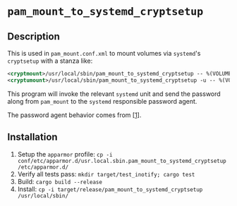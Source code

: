 # `pam_mount_to_systemd_cryptsetup`

## Description

This is used in `pam_mount.conf.xml` to mount volumes via `systemd`'s `cryptsetup`
with a stanza like:

```xml
<cryptmount>/usr/local/sbin/pam_mount_to_systemd_cryptsetup -- %(VOLUME)</cryptmount>
<cryptumount>/usr/local/sbin/pam_mount_to_systemd_cryptsetup -u -- %(VOLUME)</cryptumount>
```

This program will invoke the relevant `systemd` unit and send the password along from
`pam_mount` to the `systemd` responsible password agent.

The password agent behavior comes from [[1]](https://systemd.io/PASSWORD_AGENTS/).

## Installation

1. Setup the `apparmor` profile: `cp -i conf/etc/apparmor.d/usr.local.sbin.pam_mount_to_systemd_cryptsetup /etc/apparmor.d/`
2. Verify all tests pass: `mkdir target/test_inotify; cargo test`
3. Build: `cargo build --release`
4. Install: `cp -i target/release/pam_mount_to_systemd_cryptsetup /usr/local/sbin/`
